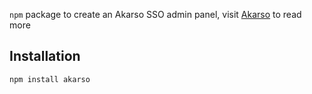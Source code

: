 `npm` package to create an Akarso SSO admin panel, visit [Akarso](https://akarso.co) to read more

## Installation

```bash
npm install akarso
```
